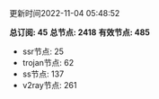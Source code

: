 更新时间2022-11-04 05:48:52

**总订阅: 45**
**总节点: 2418**
**有效节点: 485**
- ssr节点: 25
- trojan节点: 62
- ss节点: 137
- v2ray节点: 261

